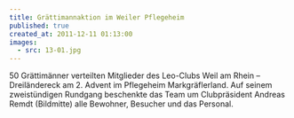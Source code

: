 ```yaml
---
title: Grättimannaktion im Weiler Pflegeheim
published: true
created_at: 2011-12-11 01:13:00
images:
  - src: 13-01.jpg
---
```


50 Grättimänner verteilten Mitglieder des Leo-Clubs Weil am Rhein – Dreiländereck am 2. Advent im Pflegeheim Markgräflerland. Auf seinem zweistündigen Rundgang beschenkte das Team um Clubpräsident Andreas Remdt (Bildmitte) alle Bewohner, Besucher und das Personal.
